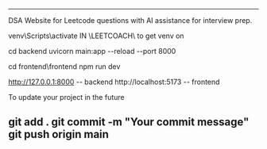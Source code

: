 -----------------------------------------------------------
DSA Website for Leetcode questions with AI assistance for interview prep.


venv\Scripts\activate   IN \LEETCOACH\ to get venv on


cd backend
uvicorn main:app --reload --port 8000

cd frontend\frontend
npm run dev

http://127.0.0.1:8000 -- backend
http://localhost:5173 -- frontend



To update your project in the future

git add .
git commit -m "Your commit message"
git push origin main
-----------------------------------------------------------

